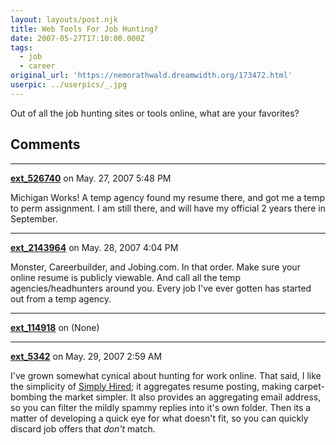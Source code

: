 ```yaml
---
layout: layouts/post.njk
title: Web Tools For Job Hunting?
date: 2007-05-27T17:10:00.000Z
tags:
  - job
  - career
original_url: 'https://nemorathwald.dreamwidth.org/173472.html'
userpic: ../userpics/_.jpg
---
```

Out of all the job hunting sites or tools online, what are your favorites?

## Comments

---

**[ext_526740](https://www.dreamwidth.org/users/ext_526740)** on May. 27, 2007 5:48 PM

Michigan Works! A temp agency found my resume there, and got me a temp to perm assignment. I am still there, and will have my official 2 years there in September.

---

**[ext_2143964](https://www.dreamwidth.org/users/ext_2143964)** on May. 28, 2007 4:04 PM

Monster, Careerbuilder, and Jobing.com. In that order. Make sure your online resume is publicly viewable. And call all the temp agencies/headhunters around you. Every job I've ever gotten has started out from a temp agency.

---

**[ext_114918](https://www.dreamwidth.org/users/ext_114918)** on (None)



---

**[ext_5342](https://www.dreamwidth.org/users/ext_5342)** on May. 29, 2007 2:59 AM

I've grown somewhat cynical about hunting for work online. That said, I like the simplicity of [Simply Hired](http://www.simplyhired.com/); it aggregates resume posting, making carpet-bombing the market simpler. It also provides an aggregating email address, so you can filter the mildly spammy replies into it's own folder. Then its a matter of developing a quick eye for what doesn't fit, so you can quickly discard job offers that _don't_ match.

